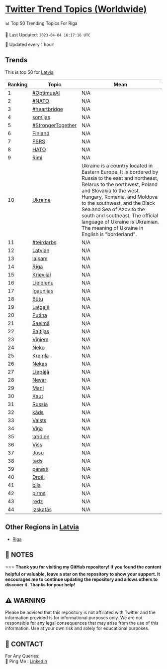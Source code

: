 [Twitter Trend Topics (Worldwide)](https://github.com/ErcinDedeoglu/Twitter-Trend-Topics)
==========


📊 Top 50 Trending Topics For Riga

📆 Last Updated: `2023-04-04 16:17:16 UTC`

🔧 Updated every 1 hour!


## Trends

This is top 50 for [Latvia](</Latvia>)

| Ranking | Topic | Mean |
| ------- | ------------ | ------------ |
| 1 | [#OptimusAl](http://twitter.com/search?q=%23OptimusAl) | N/A |
| 2 | [#NATO](http://twitter.com/search?q=%23NATO) | N/A |
| 3 | [#heartbridge](http://twitter.com/search?q=%23heartbridge) | N/A |
| 4 | [somijas](http://twitter.com/search?q=somijas) | N/A |
| 5 | [#StrongerTogether](http://twitter.com/search?q=%23StrongerTogether) | N/A |
| 6 | [Finland](http://twitter.com/search?q=Finland) | N/A |
| 7 | [PSRS](http://twitter.com/search?q=PSRS) | N/A |
| 8 | [НАТО](http://twitter.com/search?q=%d0%9d%d0%90%d0%a2%d0%9e) | N/A |
| 9 | [Rimi](http://twitter.com/search?q=Rimi) | N/A |
| 10 | [Ukraine](http://twitter.com/search?q=Ukraine) | Ukraine is a country located in Eastern Europe. It is bordered by Russia to the east and northeast, Belarus to the northwest, Poland and Slovakia to the west, Hungary, Romania, and Moldova to the southwest, and the Black Sea and Sea of Azov to the south and southeast. The official language of Ukraine is Ukrainian. The meaning of Ukraine in English is "borderland". |
| 11 | [#teirdarbs](http://twitter.com/search?q=%23teirdarbs) | N/A |
| 12 | [Latvian](http://twitter.com/search?q=Latvian) | N/A |
| 13 | [laikam](http://twitter.com/search?q=laikam) | N/A |
| 14 | [Rīga](http://twitter.com/search?q=R%c4%abga) | N/A |
| 15 | [Krievijai](http://twitter.com/search?q=Krievijai) | N/A |
| 16 | [Lieldienu](http://twitter.com/search?q=Lieldienu) | N/A |
| 17 | [Igaunijas](http://twitter.com/search?q=Igaunijas) | N/A |
| 18 | [Būtu](http://twitter.com/search?q=B%c5%abtu) | N/A |
| 19 | [Latgalē](http://twitter.com/search?q=Latgal%c4%93) | N/A |
| 20 | [Putina](http://twitter.com/search?q=Putina) | N/A |
| 21 | [Saeimā](http://twitter.com/search?q=Saeim%c4%81) | N/A |
| 22 | [Baltijas](http://twitter.com/search?q=Baltijas) | N/A |
| 23 | [Viņiem](http://twitter.com/search?q=Vi%c5%86iem) | N/A |
| 24 | [Neko](http://twitter.com/search?q=Neko) | N/A |
| 25 | [Kremļa](http://twitter.com/search?q=Krem%c4%bca) | N/A |
| 26 | [Nekas](http://twitter.com/search?q=Nekas) | N/A |
| 27 | [Liepājā](http://twitter.com/search?q=Liep%c4%81j%c4%81) | N/A |
| 28 | [Nevar](http://twitter.com/search?q=Nevar) | N/A |
| 29 | [Mani](http://twitter.com/search?q=Mani) | N/A |
| 30 | [Kaut](http://twitter.com/search?q=Kaut) | N/A |
| 31 | [Russia](http://twitter.com/search?q=Russia) | N/A |
| 32 | [kāds](http://twitter.com/search?q=k%c4%81ds) | N/A |
| 33 | [Valsts](http://twitter.com/search?q=Valsts) | N/A |
| 34 | [Viņa](http://twitter.com/search?q=Vi%c5%86a) | N/A |
| 35 | [labdien](http://twitter.com/search?q=labdien) | N/A |
| 36 | [Viss](http://twitter.com/search?q=Viss) | N/A |
| 37 | [Jūsu](http://twitter.com/search?q=J%c5%absu) | N/A |
| 38 | [tāds](http://twitter.com/search?q=t%c4%81ds) | N/A |
| 39 | [parasti](http://twitter.com/search?q=parasti) | N/A |
| 40 | [Droši](http://twitter.com/search?q=Dro%c5%a1i) | N/A |
| 41 | [bija](http://twitter.com/search?q=bija) | N/A |
| 42 | [pirms](http://twitter.com/search?q=pirms) | N/A |
| 43 | [redz](http://twitter.com/search?q=redz) | N/A |
| 44 | [Izskatās](http://twitter.com/search?q=Izskat%c4%81s) | N/A |



## Other Regions in [Latvia](</Latvia>)

* [Riga](</Latvia/Riga.md>)



## 📝 NOTES

⭐⭐⭐ **Thank you for visiting my GitHub repository! If you found the content helpful or valuable, leave a star on the repository to show your support. It encourages me to continue updating the repository and allows others to discover it. Thanks for your help!**


## ⚠️ WARNING

Please be advised that this repository is not affiliated with Twitter and the information provided is for informational purposes only. We are not responsible for any legal consequences that may arise from the use of this information. Use at your own risk and solely for educational purposes.


## 📨 CONTACT

 For Any Queries:  
            🏓 Ping Me : [LinkedIn](https://www.linkedin.com/in/ercindedeoglu/)
